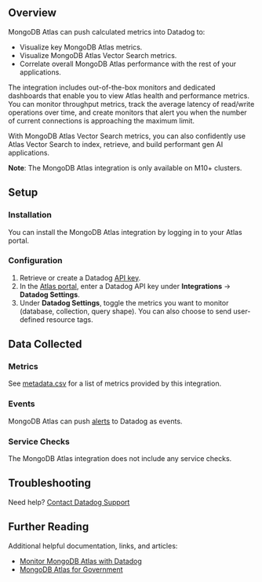 ## Overview

MongoDB Atlas can push calculated metrics into Datadog to:

- Visualize key MongoDB Atlas metrics.
- Visualize MongoDB Atlas Vector Search metrics.
- Correlate overall MongoDB Atlas performance with the rest of your applications.

The integration includes out-of-the-box monitors and dedicated dashboards that enable you to view Atlas health and performance metrics. You can monitor throughput metrics, track the average latency of read/write operations over time, and create monitors that alert you when the number of current connections is approaching the maximum limit.

With MongoDB Atlas Vector Search metrics, you can also confidently use Atlas Vector Search to index, retrieve, and build performant gen AI applications.

**Note**: The MongoDB Atlas integration is only available on M10+ clusters.

## Setup

### Installation

You can install the MongoDB Atlas integration by logging in to your Atlas portal.

### Configuration

1. Retrieve or create a Datadog [API key][1].
2. In the [Atlas portal][2], enter a Datadog API key under **Integrations** -> **Datadog Settings**.
3. Under **Datadog Settings**, toggle the metrics you want to monitor (database, collection, query shape). You can also choose to send user-defined resource tags.

## Data Collected

### Metrics

See [metadata.csv][3] for a list of metrics provided by this integration.

### Events

MongoDB Atlas can push [alerts][4] to Datadog as events.

### Service Checks

The MongoDB Atlas integration does not include any service checks.

## Troubleshooting

Need help? [Contact Datadog Support][5]

## Further Reading

Additional helpful documentation, links, and articles:

- [Monitor MongoDB Atlas with Datadog][6]
- [MongoDB Atlas for Government][7]

[1]: /organization-settings/api-keys
[2]: https://docs.atlas.mongodb.com/tutorial/monitoring-integrations/#procedure
[3]: https://github.com/DataDog/integrations-extras/blob/master/mongodb_atlas/metadata.csv
[4]: https://www.mongodb.com/docs/atlas/configure-alerts/#std-label-notification-options
[5]: https://docs.datadoghq.com/help/
[6]: https://www.datadoghq.com/blog/monitor-atlas-performance-metrics-with-datadog/
[7]: https://www.mongodb.com/products/platform/atlas-for-government
